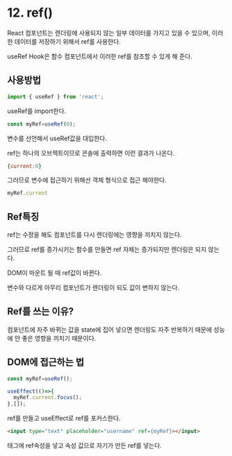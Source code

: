 # 12. ref()

React 컴포넌트는 렌더링에 사용되지 않는 일부 데이터를 가지고 있을 수 있으며, 이러한 데이터를 저장하기 위해서 ref를 사용한다.

useRef Hook은 함수 컴포넌트에서 이러한 ref를 참조할 수 있게 해 준다.

## 사용방법

```jsx
import { useRef } from 'react';
```

useRef를 import한다.

```jsx
const myRef=useRef(0);
```

변수를 선언해서 useRef값을 대입한다.

ref는 하나의 오브젝트이므로 콘솔에 출력하면 이런 결과가 나온다.

```jsx
{current:0}
```

그러므로 변수에 접근하기 위해선 객체 형식으로 접근 해야한다.

```jsx
myRef.current
```

## Ref특징

ref는 수정을 해도 컴포넌트를 다시 렌더링에는 영향을 끼치지 않는다.

그러므로 ref를 증가시키는 함수를 만들면 ref  자체는 증가되지만 렌더링은 되지 않는다.

DOM이 마운트 될 때 ref값이 바뀐다.

변수와 다르게 아무리 컴포넌트가 렌더링이 되도 값이 변하지 않는다.

## Ref를 쓰는 이유?

컴포넌트에 자주 바뀌는 값을 state에 집어 넣으면 렌더링도 자주 반복하기 때문에 성능에 안 좋은 영향을 끼치기 때문이다.

## DOM에 접근하는 법

```jsx
const myRef=useRef();

useEffect(()=>{
  myRef.current.focus();
},[]);
```

ref를 만들고 useEffect로 ref를 포커스한다.

```html
<input type="text" placeholder="username" ref={myRef}></input>
```

태그에 ref속성을 넣고 속성 값으로 자기가 만든 ref를 넣는다.
